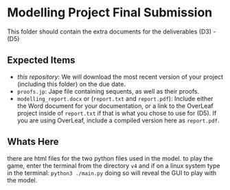 # Modelling Project Final Submission

This folder should contain the extra documents for the deliverables (D3) - (D5)

## Expected Items

* *this repository*: We will download the most recent version of your project (including this folder) on the due date.
* `proofs.jp`: Jape file containing sequents, as well as their proofs.
* `modelling_report.docx` or (`report.txt` and `report.pdf`): Include either the Word document for your documentation, or a link to the OverLeaf project inside of `report.txt` if that is what you chose to use for (D5). If you are using OverLeaf, include a compiled version here as `report.pdf`.

## Whats Here
there are html files for the two python files used in the model.
to play the game, enter the terminal from the directory `v4` and if on
a linux system type in the terminal: `python3 ./main.py` doing so will reveal the GUI
to play with the model.
